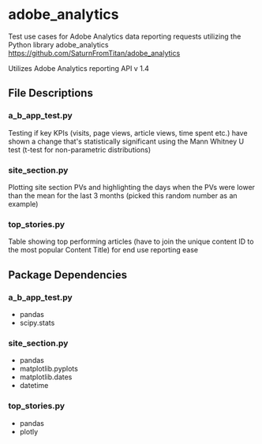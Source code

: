 # adobe_analytics

Test use cases for Adobe Analytics data reporting requests utilizing the Python library adobe_analytics https://github.com/SaturnFromTitan/adobe_analytics 

Utilizes Adobe Analytics reporting API v 1.4

## File Descriptions
### a_b_app_test.py
Testing if key KPIs (visits, page views, article views, time spent etc.) have shown a change that's statistically significant using the Mann Whitney U test (t-test for non-parametric distributions)

### site_section.py
Plotting site section PVs and highlighting the days when the PVs were lower than the mean for the last 3 months (picked this random number as an example)

### top_stories.py
Table showing top performing articles (have to join the unique content ID to the most popular Content Title) for end use reporting ease

## Package Dependencies
### a_b_app_test.py
* pandas
* scipy.stats

### site_section.py
* pandas
* matplotlib.pyplots
* matplotlib.dates
* datetime

### top_stories.py
* pandas
* plotly






